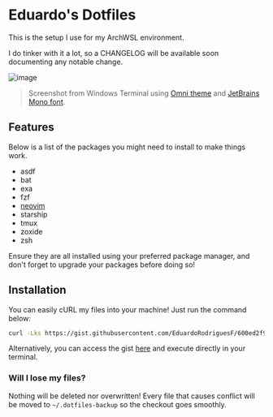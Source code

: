 # Eduardo's Dotfiles

This is the setup I use for my ArchWSL environment.

I do tinker with it a lot, so a CHANGELOG will be available soon documenting any notable change.

![image](https://user-images.githubusercontent.com/44787022/230793496-b97cea20-a314-47ac-bf01-c489d0b72160.png)
> Screenshot from Windows Terminal using [Omni theme](https://github.com/getomni/windows-terminal) and [JetBrains Mono font](https://www.jetbrains.com/lp/mono/).

## Features

Below is a list of the packages you might need to install to make things work.

- asdf
- bat
- exa
- fzf
- [neovim](https://github.com/EduardoRodriguesF/nvim)
- starship
- tmux
- zoxide
- zsh

Ensure they are all installed using your preferred package manager, and don't forget to upgrade your packages before doing so!

## Installation

You can easily cURL my files into your machine! Just run the command below:

```bash
curl -Lks https://gist.githubusercontent.com/EduardoRodriguesF/600ed2f94ad4bdba947fbdf0ca698a9e/raw | bash
```

Alternatively, you can access the gist [here](https://gist.github.com/EduardoRodriguesF/600ed2f94ad4bdba947fbdf0ca698a9e) and execute directly in your terminal.

### Will I lose my files?

Nothing will be deleted nor overwritten! Every file that causes conflict will be moved to `~/.dotfiles-backup` so the checkout goes smoothly.
